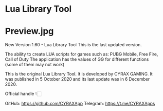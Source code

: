 # Lua Library Tool
# Preview.jpg
New Version 1.60 - Lua Library Tool This is the last updated version.

The ability to create LUA scripts for games such as: PUBG Mobile, Free Fire, Call of Duty
The application has the values of GG for different functions (some of them may not work)

This is the original Lua Library Tool. It is developed by CYRAX GAMING. It was published in 5 October 2020 and its last update was in 6 December 2020.


Official handle 👇🏻

GitHub: https://github.com/CYRAXApp
Telegram: https://t.me/CYRAXApps
